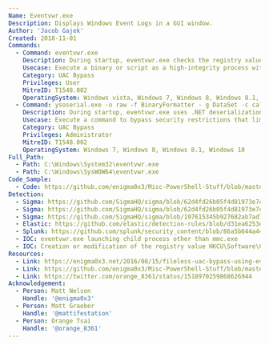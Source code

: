 ```yaml
---
Name: Eventvwr.exe
Description: Displays Windows Event Logs in a GUI window.
Author: 'Jacob Gajek'
Created: 2018-11-01
Commands:
  - Command: eventvwr.exe
    Description: During startup, eventvwr.exe checks the registry value HKCU\Software\Classes\mscfile\shell\open\command for the location of mmc.exe, which is used to open the eventvwr.msc saved console file. If the location of another binary or script is added to this registry value, it will be executed as a high-integrity process without a UAC prompt being displayed to the user.
    Usecase: Execute a binary or script as a high-integrity process without a UAC prompt.
    Category: UAC Bypass
    Privileges: User
    MitreID: T1548.002
    OperatingSystem: Windows vista, Windows 7, Windows 8, Windows 8.1, Windows 10
  - Command: ysoserial.exe -o raw -f BinaryFormatter - g DataSet -c calc > RecentViews & copy RecentViews %LOCALAPPDATA%\Microsoft\EventV~1\RecentViews & eventvwr.exe
    Description: During startup, eventvwr.exe uses .NET deserialization with %LOCALAPPDATA%\Microsoft\EventV~1\RecentViews file. This file can be created using https://github.com/pwntester/ysoserial.net
    Usecase: Execute a command to bypass security restrictions that limit the use of command-line interpreters.
    Category: UAC Bypass
    Privileges: Administrator
    MitreID: T1548.002
    OperatingSystem: Windows 7, Windows 8, Windows 8.1, Windows 10
Full_Path:
  - Path: C:\Windows\System32\eventvwr.exe
  - Path: C:\Windows\SysWOW64\eventvwr.exe
Code_Sample:
  - Code: https://github.com/enigma0x3/Misc-PowerShell-Stuff/blob/master/Invoke-EventVwrBypass.ps1
Detection:
  - Sigma: https://github.com/SigmaHQ/sigma/blob/62d4fd26b05f4d81973e7c8e80d7c1a0c6a29d0e/rules/windows/process_creation/proc_creation_win_uac_bypass_eventvwr.yml
  - Sigma: https://github.com/SigmaHQ/sigma/blob/62d4fd26b05f4d81973e7c8e80d7c1a0c6a29d0e/rules/windows/registry/registry_set/registry_set_uac_bypass_eventvwr.yml
  - Sigma: https://github.com/SigmaHQ/sigma/blob/197615345b927682ab7ad7fa3c5f5bb2ed911eed/rules/windows/file/file_event/file_event_win_uac_bypass_eventvwr.yml
  - Elastic: https://github.com/elastic/detection-rules/blob/d31ea6253ea40789b1fc49ade79b7ec92154d12a/rules/windows/privilege_escalation_uac_bypass_event_viewer.toml
  - Splunk: https://github.com/splunk/security_content/blob/86a5b644a44240f01274c8b74d19a435c7dae66e/detections/endpoint/eventvwr_uac_bypass.yml
  - IOC: eventvwr.exe launching child process other than mmc.exe
  - IOC: Creation or modification of the registry value HKCU\Software\Classes\mscfile\shell\open\command
Resources:
  - Link: https://enigma0x3.net/2016/08/15/fileless-uac-bypass-using-eventvwr-exe-and-registry-hijacking/
  - Link: https://github.com/enigma0x3/Misc-PowerShell-Stuff/blob/master/Invoke-EventVwrBypass.ps1
  - Link: https://twitter.com/orange_8361/status/1518970259868626944
Acknowledgement:
  - Person: Matt Nelson
    Handle: '@enigma0x3'
  - Person: Matt Graeber
    Handle: '@mattifestation'
  - Person: Orange Tsai
    Handle: '@orange_8361'
---
```

